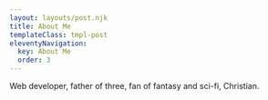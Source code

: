 ```yaml
---
layout: layouts/post.njk
title: About Me
templateClass: tmpl-post
eleventyNavigation:
  key: About Me
  order: 3
---
```


Web developer, father of three, fan of fantasy and sci-fi, Christian.
